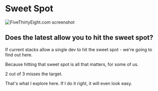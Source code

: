 
# Sweet Spot

<img class="bordered" src="/_merged_assets/_static/images/webSweetSpot.svg" alt="FiveThirtyEight.com screenshot" />

## Does the latest allow you to hit the sweet spot?

If current stacks allow a single dev to hit the sweet spot - we're going to find out here.

Because hitting that sweet spot is all that matters, for some of us. 

2 out of 3 misses the target. 

That's what I explore here. If I do it right, it will even look easy.
